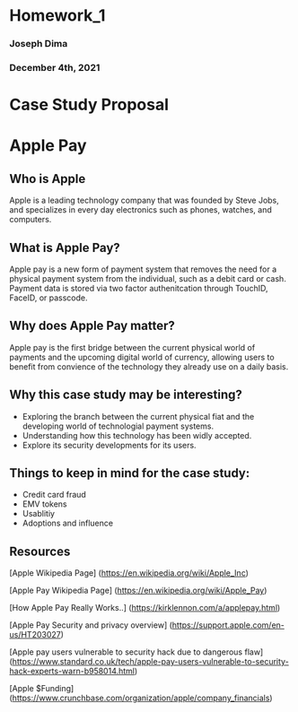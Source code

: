 # Homework_1 
### Joseph Dima
### December 4th, 2021

# Case Study Proposal
# Apple Pay

## Who is Apple
Apple is a leading technology company that was founded by Steve Jobs, and specializes in every day electronics such as phones, watches, and computers. 
## What is Apple Pay?
Apple pay is a new form of payment system that removes the need for a physical payment system from the individual, such as a debit card or cash. Payment data is stored via two factor authenitcation through TouchID, FaceID, or passcode. 
## Why does Apple Pay matter?
Apple pay is the first bridge between the current physical world of payments and the upcoming digital world of currency, allowing users to benefit from convience of the technology they already use on a daily basis. 
## Why this case study may be interesting? 
- Exploring the branch between the current physical fiat and the developing world of technologial payment systems. 
- Understanding how this technology has been widly accepted. 
- Explore its security developments for its users. 

## Things to keep in mind for the case study:
- Credit card fraud
- EMV tokens
- Usablitiy 
- Adoptions and influence


## Resources
[Apple Wikipedia Page] (https://en.wikipedia.org/wiki/Apple_Inc)

[Apple Pay Wikipedia Page] (https://en.wikipedia.org/wiki/Apple_Pay)

[How Apple Pay Really Works..] (https://kirklennon.com/a/applepay.html)

[Apple Pay Security and privacy overview] (https://support.apple.com/en-us/HT203027)

[Apple pay users vulnerable to security hack due to dangerous flaw] (https://www.standard.co.uk/tech/apple-pay-users-vulnerable-to-security-hack-experts-warn-b958014.html)

[Apple $Funding] (https://www.crunchbase.com/organization/apple/company_financials)

